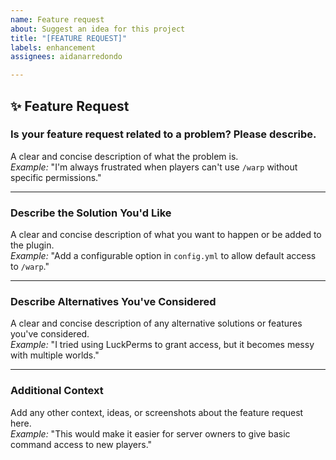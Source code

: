 ```yaml
---
name: Feature request
about: Suggest an idea for this project
title: "[FEATURE REQUEST]"
labels: enhancement
assignees: aidanarredondo

---
```


## ✨ Feature Request

### **Is your feature request related to a problem? Please describe.**
A clear and concise description of what the problem is.  
*Example:* "I'm always frustrated when players can't use `/warp` without specific permissions."

---

### **Describe the Solution You'd Like**
A clear and concise description of what you want to happen or be added to the plugin.  
*Example:* "Add a configurable option in `config.yml` to allow default access to `/warp`."

---

### **Describe Alternatives You've Considered**
A clear and concise description of any alternative solutions or features you've considered.  
*Example:* "I tried using LuckPerms to grant access, but it becomes messy with multiple worlds."

---

### **Additional Context**
Add any other context, ideas, or screenshots about the feature request here.  
*Example:* "This would make it easier for server owners to give basic command access to new players."

